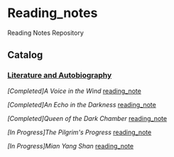 # Reading_notes
Reading Notes Repository 
## Catalog

### [Literature and Autobiography](./Literature)

*[Completed]A Voice in the Wind* [reading_note](./Literature/A_voice_in_the_wind.md) 

*[Completed]An Echo in the Darkness* [reading_note](./Literature/An_echo_in_the_darkness.md)

*[Completed]Queen of the Dark Chamber* [reading_note](./Literature/Queen_of_the_Dark_Chamber.md) 

*[In Progress]The Pilgrim's Progress* [reading_note](./Literature/The_Pilgrims_Progress.md) 

*[In Progress]Mian Yang Shan* [reading_note](./Literature/Mian_Yang_shan.md) 
